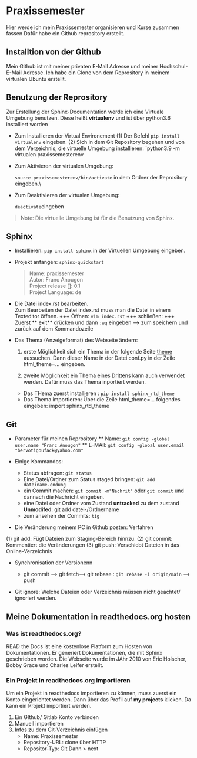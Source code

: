 # Praxissemester
Hier werde ich mein Praxissemester organisieren und Kurse zusammen fassen
Dafür habe ein Github reprository erstellt.

## Installtion von der Github

Mein Github ist mit meiner privaten E-Mail Adresse und meiner Hochschul-E-Mail Adresse.
Ich habe ein Clone von dem Reprository in meinem virtualen Ubuntu erstellt.

## Benutzung der Reprository

Zur Erstellung der Sphinx-Documentation werde ich eine Virtuale Umgebung benutzen.
Diese heißt **virtualenv** und ist über python3.6 installiert worden
* Zum Installieren der Virtual Environement
(1) Der Befehl `pip install virtualenv` eingeben.
(2) Sich in dem Git Repository begehen und von dem Verzeichnis, die virtuelle Umgebung installieren: `python3.9 -m virtualen praxissemesterenv
* Zum Aktivieren der virtualen Umgebung:

    `source praxissemesterenv/bin/activate` in dem Ordner der Reprository eingeben.\
* Zum Deaktivieren der virtualen Umgebung:

    `deactivate`eingeben
> Note: Die virtuelle Umgebung ist für die Benutzung von Sphinx. 

## Sphinx

* Installieren:
    `pip install sphinx` in der Virtuellen Umgebung eingeben. 

* Projekt anfangen:
    `sphinx-quickstart`
    > Name: praxissemester\
    > Autor: Franc Anougon\
    > Project release []: 0.1\
    > Project Language: de

* Die Datei index.rst bearbeiten.\
    Zum Bearbeiten der Datei index.rst muss man die Datei in einem Texteditor öffnen.
    +++ Öffnen: `vim index.rst`
    +++ schließen: 
    +++ Zuerst ** exit** drücken und dann `:wq` eingeben --> zum speichern und zurück auf dem Kommandozeile

* Das Thema (Anzeigeformat) des Webseite ändern:

    1. erste Möglichkeit
    sich ein Thema in der folgende Seite  [theme](https://www.sphinx-doc.org/en/master/usage/theming.html) aussuchen. Dann dieser Name in der Datei conf.py in der Zeile html_theme=... eingeben. 

    2. zweite Möglichkeit 
    ein Thema eines Drittens kann auch verwendet werden. Dafür muss das Thema inportiert werden.
    * Das THema zuerst installieren : `pip install sphinx_rtd_theme`
    * Das Thema importieren: Über die Zeile  html_theme=... folgendes eingeben: import sphinx_rtd_theme 

## Git

* Parameter für meinen Reprository
** Name: `git config -global user.name "Franc Anougon"`
** E-MAil: `git config -global user.email "bervotigoufack@yahoo.com"`

* Einige Kommandos: 
    + Status abfragen: `git status`
    + Eine Datei/Ordner zum Status staged bringen: `git add dateiname.endung`
    + ein Commit machen: `git commit -m"Nachrit"` oder `git commit` und dannach die Nachricht eingeben.
    + eine Datei oder Ordner vom Zustand **untracked** zu dem zustand **Unmodifed**: git add datei-/Ordnername
    + zum ansehen der Commits: `tig`

* Die Veränderung meinem PC in Github posten: Verfahren

(1) git add: Fügt Dateien zum Staging-Bereich hinnzu.
(2) git commit: Kommentiert die Veränderungen 
(3) git push: Verschiebt Dateien in das Online-Verzeichnis

* Synchronisation der Versionenn

  - git commit --> git fetch--> git rebase : `git rebase -i origin/main` --> push

* Git ignore: Welche Dateien oder Verzeichnis müssen nicht geachtet/ ignoriert werden.




## Meine Dokumentation in readthedocs.org hosten

### Was ist readthedocs.org?

READ the Docs ist eine kostenlose Platform zum Hosten von Dokumentationen. Er generiert Dokumentationen, die mit Sphinx geschrieben worden. Die Webseite wurde im JAhr 2010 von Eric Holscher, Bobby Grace und Charles Leifer erstellt. 

### Ein Projekt in readthedocs.org importieren

Um ein Projekt in readthedocs importieren zu können, muss zuerst ein Konto eingerichtet werden. Dann über das Profil auf **my projects** klicken. Da kann ein Projekt importiert werden. 

1. Ein GIthub/ Gitlab Konto verbinden
2. Manuell importieren
3. Infos zu dem Git-Verzeichnis einfügen
    * Name: Praxissemester 
    * Repository-URL: clone über HTTP
    * Repositor-Typ: Git
Dann > next


